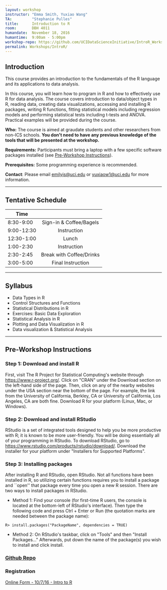 ```yaml
---
layout: workshop
instructor: "Emma Smith, Yuxiao Wang"
TA: 		"Stephanie Pulles"
title: 		Introduction to R
room:		DBH 4011
humandate:	November 18, 2016
humantime:	9:00am - 5:00pm
workshop-repo: https://github.com/UCIDataScienceInitiative/IntroR_Workshop 
permalink: Workshops/IntroR/
---
```


## Introduction

This course provides an introduction to the fundamentals of the R language and its applications to data analysis.

In this course, you will learn how to program in R and how to effectively use R for data analysis. The course covers introduction to data/object types in R, reading data, creating data visualizations, accessing and installing R packages, writing R functions, fitting statistical models including regression models and performing statistical tests including t-tests and ANOVA. Practical examples will be provided during the course.

**Who:** The course is aimed at graudate students and other researchers from non-ICS schools. **You don't need to have any previous knowledge of the tools that will be presented at the workshop.**

**Requirements:** Participants must bring a laptop with a few specific software packages installed (see [Pre-Workshop Instructions](#Instructions)). 

**Prerequisites:** Some programming experience is recommended. 

**Contact**: Please email [emilyjs@uci.edu](mailto:emilyjs@uci.edu) or [yuxiaow1@uci.edu](mailto:yuxiaow1@uci.edu) for more information.

* * *



## <a name="Schedule"></a>Tentative Schedule

| Time	       	|           	|
| ------------- |:-------------:|
| 8:30-9:00  | Sign-in & Coffee/Bagels	|
| 9:00-12:30 | Instruction |
| 12:30-1:00	| Lunch			|
| 1:00-2:30		| Instruction |
| 2:30-2:45		| Break	with Coffee/Drinks|
| 3:00-5:00	  | Final Instruction |

* * *



## <a name="Syllabus"></a>Syllabus

* Data Types in R
* Control Structures and Functions
* Statistical Distributions in R
* Exercises: Basic Data Exploration
* Statistical Analysis in R
* Plotting and Data Visualization in R
* Data visualization & Statistical Analysis

* * *


## <a name="Instructions"></a>Pre-Workshop Instructions

### Step 1: Download and install R
First, visit The R Project for Statistical Computing's website through <https://www.r-project.org/>. Click on "CRAN" under the Download section on the left-hand side of the page. Then, click on any of the nearby websites under the USA section near the bottom of the page. For example, the link from the University of California, Berkley, CA or University of California, Los Angeles, CA are both fine. Download R for your platform (Linux, Mac, or Windows).


### Step 2: Download and install RStudio
RStudio is a set of integrated tools designed to help you be more productive with R; it is known to be more user-friendly. You will be doing essentially all of your programming in RStudio. To download RStudio, go to <https://www.rstudio.com/products/rstudio/download/>. Download the installer for your platform under "Installers for Supported Platforms".

### Step 3: Installing packages
After installing R and RStudio, open RStudio. Not all functions have been installed in R, so utilizing certain functions requires you to install a package and ``open'' that package every time you open a new R session. There are two ways to install packages in RStudio.

* Method 1: Find your console (for first-time R users, the console is located at the bottom-left of RStudio's interface). Then type the following code and press Ctrl + Enter or Run (the quotation marks are needed between the package name):

```
R> install.packages("PackageName", dependencies = TRUE)
```

* Method 2: On RStudio's taskbar, click on "Tools" and then "Install Packages..." Afterwards, put down the name of the package(s) you wish to install and click install.

### <a name="Repo" href="https://github.com/UCIDataScienceInitiative/IntroR_Workshop">Github Repo</a>

### <a name="Registration"></a>Registration
<script type="text/javascript" src="https://uci-oai.formstack.com/forms/js.php/intror_100716"></script><noscript><a href="https://uci-oai.formstack.com/forms/intror_100716" title="Online Form">Online Form - 10/7/16 - Intro to R</a></noscript>



